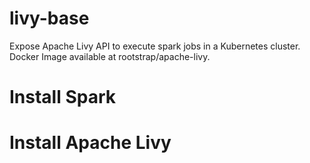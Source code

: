 # livy-base

Expose Apache Livy API to execute spark jobs in a Kubernetes cluster. 
Docker Image available at rootstrap/apache-livy. 

# Install Spark 

# Install Apache Livy 